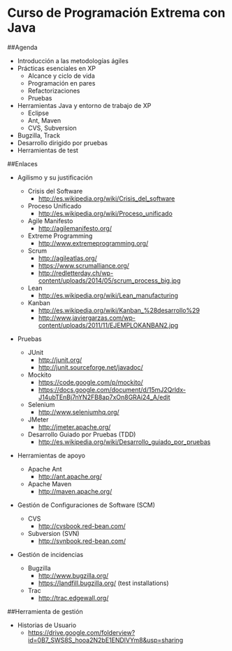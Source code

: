 Curso de Programación Extrema con Java
======================================

##Agenda

- Introducción a las metodologías ágiles
- Prácticas esenciales en XP
	- Alcance y ciclo de vida
	- Programación en pares
	- Refactorizaciones
	- Pruebas  
- Herramientas Java y entorno de trabajo de XP
	- Eclipse
	- Ant, Maven
	- CVS, Subversion
- Bugzilla, Track
- Desarrollo dirigido por pruebas
- Herramientas de test  

##Enlaces

- Agilismo y su justificación
	- Crisis del Software
		- http://es.wikipedia.org/wiki/Crisis_del_software
	- Proceso Unificado
		- http://es.wikipedia.org/wiki/Proceso_unificado
	- Agile Manifesto
		- http://agilemanifesto.org/
	- Extreme Programming
		- http://www.extremeprogramming.org/
	- Scrum
		- http://agileatlas.org/
		- https://www.scrumalliance.org/
		- http://redletterday.ch/wp-content/uploads/2014/05/scrum_process_big.jpg
	- Lean
		- http://es.wikipedia.org/wiki/Lean_manufacturing
	- Kanban
		- http://es.wikipedia.org/wiki/Kanban_%28desarrollo%29
		- http://www.javiergarzas.com/wp-content/uploads/2011/11/EJEMPLOKANBAN2.jpg

- Pruebas
	- JUnit
		- http://junit.org/
		- http://junit.sourceforge.net/javadoc/
	- Mockito
		- https://code.google.com/p/mockito/
		- https://docs.google.com/document/d/15mJ2Qrldx-J14ubTEnBj7nYN2FB8ap7xOn8GRAi24_A/edit
	- Selenium
		- http://www.seleniumhq.org/
	- JMeter
		- http://jmeter.apache.org/
	- Desarrollo Guiado por Pruebas (TDD)
		- http://es.wikipedia.org/wiki/Desarrollo_guiado_por_pruebas

- Herramientas de apoyo
	- Apache Ant
		- http://ant.apache.org/
	- Apache Maven
		- http://maven.apache.org/

- Gestión de Configuraciones de Software (SCM)
	- CVS
		- http://cvsbook.red-bean.com/
	- Subversion (SVN)
		- http://svnbook.red-bean.com/

- Gestión de incidencias
	- Bugzilla
		- http://www.bugzilla.org/
		- https://landfill.bugzilla.org/ (test installations)
	- Trac
		- http://trac.edgewall.org/

##Herramienta de gestión

- Historias de Usuario
	- https://drive.google.com/folderview?id=0B7_SWS8S_hooa2N2bE1ENDlVYm8&usp=sharing
